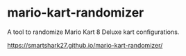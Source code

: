 # mario-kart-randomizer
A tool to randomize Mario Kart 8 Deluxe kart configurations.

https://smartshark27.github.io/mario-kart-randomizer/
